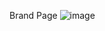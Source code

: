 Brand Page
![image](https://github.com/user-attachments/assets/9978a0fc-d3a9-4681-91fa-c762d5221165)
